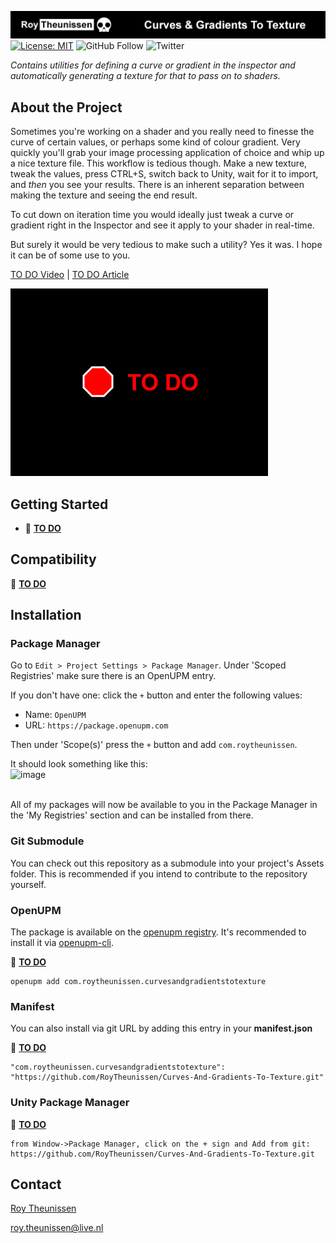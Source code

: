 [![Roy Theunissen](Documentation~/Github%20Header.jpg)](http://roytheunissen.com)
[![License: MIT](https://img.shields.io/badge/License-MIT-brightgreen.svg)](LICENSE.md)
![GitHub Follow](https://img.shields.io/github/followers/RoyTheunissen?label=RoyTheunissen&style=social) ![Twitter](https://img.shields.io/twitter/follow/Roy_Theunissen?style=social)

_Contains utilities for defining a curve or gradient in the inspector and automatically generating a texture for that to pass on to shaders._

## About the Project

Sometimes you're working on a shader and you really need to finesse the curve of certain values, or perhaps some kind of colour gradient. Very quickly you'll grab your image processing application of choice and whip up a nice texture file. This workflow is tedious though. Make a new texture, tweak the values, press CTRL+S, switch back to Unity, wait for it to import, and _then_ you see your results. There is an inherent separation between making the texture and seeing the end result.

To cut down on iteration time you would ideally just tweak a curve or gradient right in the Inspector and see it apply to your shader in real-time.

But surely it would be very tedious to make such a utility? Yes it was. I hope it can be of some use to you.

[TO DO Video](https://www.youtube.com/watch?v=dQw4w9WgXcQ)    |    [TO DO Article](https://blog.roytheunissen.com)

![Example](Documentation~/Example.gif)

## Getting Started

- 🛑 <b><u>TO DO</u></b>

## Compatibility

🛑 <b><u>TO DO</u></b>

## Installation

### Package Manager

Go to `Edit > Project Settings > Package Manager`. Under 'Scoped Registries' make sure there is an OpenUPM entry.

If you don't have one: click the `+` button and enter the following values:

- Name: `OpenUPM` <br />
- URL: `https://package.openupm.com` <br />

Then under 'Scope(s)' press the `+` button and add `com.roytheunissen`.

It should look something like this: <br />
![image](https://user-images.githubusercontent.com/3997055/185363839-37b3bb3d-f70c-4dbd-b30d-cc8a93b592bb.png)

<br />
All of my packages will now be available to you in the Package Manager in the 'My Registries' section and can be installed from there.
<br />


### Git Submodule

You can check out this repository as a submodule into your project's Assets folder. This is recommended if you intend to contribute to the repository yourself.

### OpenUPM
The package is available on the [openupm registry](https://openupm.com). It's recommended to install it via [openupm-cli](https://github.com/openupm/openupm-cli).

🛑 <b><u>TO DO</u></b>
```
openupm add com.roytheunissen.curvesandgradientstotexture
```

### Manifest
You can also install via git URL by adding this entry in your **manifest.json**

🛑 <b><u>TO DO</u></b>
```
"com.roytheunissen.curvesandgradientstotexture": "https://github.com/RoyTheunissen/Curves-And-Gradients-To-Texture.git"
```

### Unity Package Manager
🛑 <b><u>TO DO</u></b>
```
from Window->Package Manager, click on the + sign and Add from git: https://github.com/RoyTheunissen/Curves-And-Gradients-To-Texture.git
```


## Contact
[Roy Theunissen](https://roytheunissen.com)

[roy.theunissen@live.nl](mailto:roy.theunissen@live.nl)
